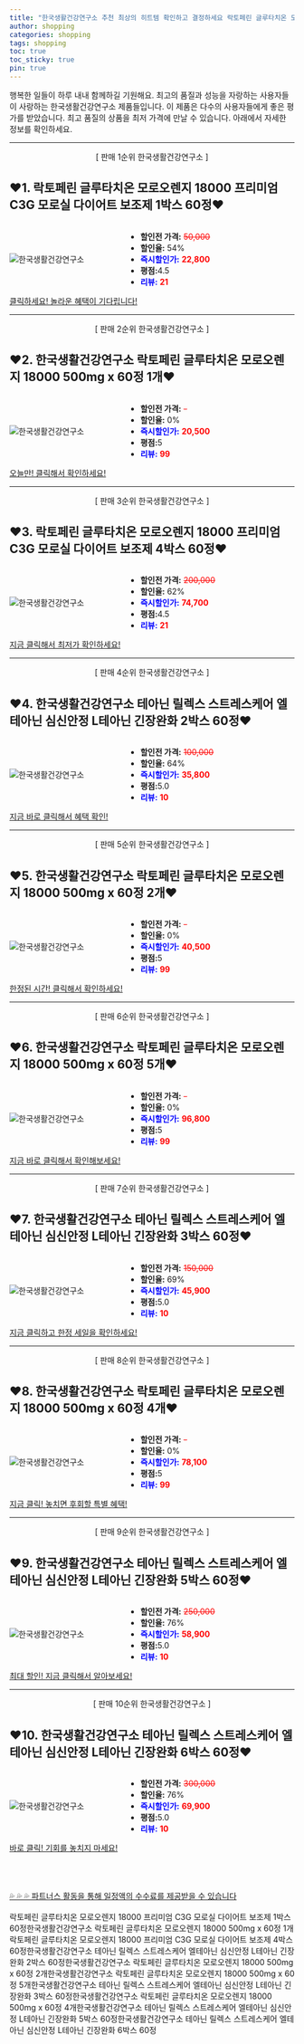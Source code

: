 ```yaml
---
title: "한국생활건강연구소 추천 최상의 히트템 확인하고 결정하세요 락토페린 글루타치온 모로오렌지 18000 프리미엄"
author: shopping
categories: shopping
tags: shopping
toc: true
toc_sticky: true
pin: true
---
```

행복한 일들이 하루 내내 함께하길 기원해요. 최고의 품질과 성능을 자랑하는 사용자들이 사랑하는 한국생활건강연구소 제품들입니다. 이 제품은 다수의 사용자들에게 좋은 평가를 받았습니다. 최고 품질의 상품을 최저 가격에 만날 수 있습니다. 아래에서 자세한 정보를 확인하세요.

---
<p class="toplist" style="margin: 0 auto; display: block; width: fit-content;">[ 판매 1순위 한국생활건강연구소 ]</p>

<h2><strong>❤️1. 락토페린 글루타치온 모로오렌지 18000 프리미엄 C3G 모로실 다이어트 보조제 1박스 60정❤️</strong></h2>

<div style="display: flex; align-items: center;">
    <div style="flex: 0.4;">
        <img src="https://thumbnail8.coupangcdn.com/thumbnails/remote/230x230ex/image/vendor_inventory/ed9b/e8cfc6dd9be3d8ff0848ead1caba338e780eca0c23c9b5ea24042b9cb307.jpg" alt="한국생활건강연구소" style="max-width: 100%;">
    </div>
    <div style="flex: 0.6; margin-left: 10px;">
        <ul>
            <li><strong>할인전 가격:</strong> <del style="color: red;">50,000</del></li>
            <li><strong>할인율:</strong> 54%</li>
            <li><span style='color:blue'><strong>즉시할인가:</strong></span> <span style='color:red'><strong>22,800</strong></span></li>
            <li><strong>평점:</strong>4.5</li>
            <li><span style='color:blue'><strong>리뷰:</strong></span> <span style='color:red'><strong>21</strong></span></li>
        </ul>
    </div>
</div>
<div class="center">
    <a href="https://selin100587.github.io?lptag=AF9450613&subid=githubio&pageKey=7723700700&traceid=V0-153&itemId=20735386447&vendorItemId=87796562973" class="myButton">
        클릭하세요! 놀라운 혜택이 기다립니다!
    </a>
</div>


---
<p class="toplist" style="margin: 0 auto; display: block; width: fit-content;">[ 판매 2순위 한국생활건강연구소 ]</p>

<h2><strong>❤️2. 한국생활건강연구소 락토페린 글루타치온 모로오렌지 18000 500mg x 60정 1개❤️</strong></h2>

<div style="display: flex; align-items: center;">
    <div style="flex: 0.4;">
        <img src="https://thumbnail7.coupangcdn.com/thumbnails/remote/230x230ex/image/vendor_inventory/ac0e/c59b622beb4486d65a605f49994cf2eb62dd7254fa3a035c11bd7c96b11a.jpg" alt="한국생활건강연구소" style="max-width: 100%;">
    </div>
    <div style="flex: 0.6; margin-left: 10px;">
        <ul>
            <li><strong>할인전 가격:</strong> <del style="color: red;">-</del></li>
            <li><strong>할인율:</strong> 0%</li>
            <li><span style='color:blue'><strong>즉시할인가:</strong></span> <span style='color:red'><strong>20,500</strong></span></li>
            <li><strong>평점:</strong>5</li>
            <li><span style='color:blue'><strong>리뷰:</strong></span> <span style='color:red'><strong>99</strong></span></li>
        </ul>
    </div>
</div>
<div class="center">
    <a href="https://selin100587.github.io?lptag=AF9450613&subid=githubio&pageKey=8190625649&traceid=V0-153&itemId=23438297124&vendorItemId=90465172667" class="myButton">
        오늘만! 클릭해서 확인하세요!
    </a>
</div>


---
<p class="toplist" style="margin: 0 auto; display: block; width: fit-content;">[ 판매 3순위 한국생활건강연구소 ]</p>

<h2><strong>❤️3. 락토페린 글루타치온 모로오렌지 18000 프리미엄 C3G 모로실 다이어트 보조제 4박스 60정❤️</strong></h2>

<div style="display: flex; align-items: center;">
    <div style="flex: 0.4;">
        <img src="https://thumbnail8.coupangcdn.com/thumbnails/remote/230x230ex/image/vendor_inventory/ed9b/e8cfc6dd9be3d8ff0848ead1caba338e780eca0c23c9b5ea24042b9cb307.jpg" alt="한국생활건강연구소" style="max-width: 100%;">
    </div>
    <div style="flex: 0.6; margin-left: 10px;">
        <ul>
            <li><strong>할인전 가격:</strong> <del style="color: red;">200,000</del></li>
            <li><strong>할인율:</strong> 62%</li>
            <li><span style='color:blue'><strong>즉시할인가:</strong></span> <span style='color:red'><strong>74,700</strong></span></li>
            <li><strong>평점:</strong>4.5</li>
            <li><span style='color:blue'><strong>리뷰:</strong></span> <span style='color:red'><strong>21</strong></span></li>
        </ul>
    </div>
</div>
<div class="center">
    <a href="https://selin100587.github.io?lptag=AF9450613&subid=githubio&pageKey=7723700700&traceid=V0-153&itemId=20735386449&vendorItemId=87796563009" class="myButton">
        지금 클릭해서 최저가 확인하세요!
    </a>
</div>


---
<p class="toplist" style="margin: 0 auto; display: block; width: fit-content;">[ 판매 4순위 한국생활건강연구소 ]</p>

<h2><strong>❤️4. 한국생활건강연구소 테아닌 릴렉스 스트레스케어 엘테아닌 심신안정 L테아닌 긴장완화 2박스 60정❤️</strong></h2>

<div style="display: flex; align-items: center;">
    <div style="flex: 0.4;">
        <img src="https://thumbnail7.coupangcdn.com/thumbnails/remote/230x230ex/image/vendor_inventory/9963/d4c1ff1639d506a0a370415b61bee982d53c3e5d06b5a0e623579da839fb.jpg" alt="한국생활건강연구소" style="max-width: 100%;">
    </div>
    <div style="flex: 0.6; margin-left: 10px;">
        <ul>
            <li><strong>할인전 가격:</strong> <del style="color: red;">100,000</del></li>
            <li><strong>할인율:</strong> 64%</li>
            <li><span style='color:blue'><strong>즉시할인가:</strong></span> <span style='color:red'><strong>35,800</strong></span></li>
            <li><strong>평점:</strong>5.0</li>
            <li><span style='color:blue'><strong>리뷰:</strong></span> <span style='color:red'><strong>10</strong></span></li>
        </ul>
    </div>
</div>
<div class="center">
    <a href="https://selin100587.github.io?lptag=AF9450613&subid=githubio&pageKey=7723584657&traceid=V0-153&itemId=20734882707&vendorItemId=87805402800" class="myButton">
        지금 바로 클릭해서 혜택 확인!
    </a>
</div>


---
<p class="toplist" style="margin: 0 auto; display: block; width: fit-content;">[ 판매 5순위 한국생활건강연구소 ]</p>

<h2><strong>❤️5. 한국생활건강연구소 락토페린 글루타치온 모로오렌지 18000 500mg x 60정 2개❤️</strong></h2>

<div style="display: flex; align-items: center;">
    <div style="flex: 0.4;">
        <img src="https://thumbnail8.coupangcdn.com/thumbnails/remote/230x230ex/image/vendor_inventory/8e3a/dfa829d142a62781e45f013615eb4318b0df6ed12de434d624d800e0b10d.jpg" alt="한국생활건강연구소" style="max-width: 100%;">
    </div>
    <div style="flex: 0.6; margin-left: 10px;">
        <ul>
            <li><strong>할인전 가격:</strong> <del style="color: red;">-</del></li>
            <li><strong>할인율:</strong> 0%</li>
            <li><span style='color:blue'><strong>즉시할인가:</strong></span> <span style='color:red'><strong>40,500</strong></span></li>
            <li><strong>평점:</strong>5</li>
            <li><span style='color:blue'><strong>리뷰:</strong></span> <span style='color:red'><strong>99</strong></span></li>
        </ul>
    </div>
</div>
<div class="center">
    <a href="https://selin100587.github.io?lptag=AF9450613&subid=githubio&pageKey=8220409529&traceid=V0-153&itemId=23625517417&vendorItemId=90651045769" class="myButton">
        한정된 시간! 클릭해서 확인하세요!
    </a>
</div>


---
<p class="toplist" style="margin: 0 auto; display: block; width: fit-content;">[ 판매 6순위 한국생활건강연구소 ]</p>

<h2><strong>❤️6. 한국생활건강연구소 락토페린 글루타치온 모로오렌지 18000 500mg x 60정 5개❤️</strong></h2>

<div style="display: flex; align-items: center;">
    <div style="flex: 0.4;">
        <img src="https://thumbnail8.coupangcdn.com/thumbnails/remote/230x230ex/image/vendor_inventory/6772/ae8aea757f4df6054a5f2bd5a3fc2ad6569e023fdfa7b793eac163c74397.jpg" alt="한국생활건강연구소" style="max-width: 100%;">
    </div>
    <div style="flex: 0.6; margin-left: 10px;">
        <ul>
            <li><strong>할인전 가격:</strong> <del style="color: red;">-</del></li>
            <li><strong>할인율:</strong> 0%</li>
            <li><span style='color:blue'><strong>즉시할인가:</strong></span> <span style='color:red'><strong>96,800</strong></span></li>
            <li><strong>평점:</strong>5</li>
            <li><span style='color:blue'><strong>리뷰:</strong></span> <span style='color:red'><strong>99</strong></span></li>
        </ul>
    </div>
</div>
<div class="center">
    <a href="https://selin100587.github.io?lptag=AF9450613&subid=githubio&pageKey=8220431032&traceid=V0-153&itemId=23625601847&vendorItemId=90651129351" class="myButton">
        지금 바로 클릭해서 확인해보세요!
    </a>
</div>


---
<p class="toplist" style="margin: 0 auto; display: block; width: fit-content;">[ 판매 7순위 한국생활건강연구소 ]</p>

<h2><strong>❤️7. 한국생활건강연구소 테아닌 릴렉스 스트레스케어 엘테아닌 심신안정 L테아닌 긴장완화 3박스 60정❤️</strong></h2>

<div style="display: flex; align-items: center;">
    <div style="flex: 0.4;">
        <img src="https://thumbnail7.coupangcdn.com/thumbnails/remote/230x230ex/image/vendor_inventory/9963/d4c1ff1639d506a0a370415b61bee982d53c3e5d06b5a0e623579da839fb.jpg" alt="한국생활건강연구소" style="max-width: 100%;">
    </div>
    <div style="flex: 0.6; margin-left: 10px;">
        <ul>
            <li><strong>할인전 가격:</strong> <del style="color: red;">150,000</del></li>
            <li><strong>할인율:</strong> 69%</li>
            <li><span style='color:blue'><strong>즉시할인가:</strong></span> <span style='color:red'><strong>45,900</strong></span></li>
            <li><strong>평점:</strong>5.0</li>
            <li><span style='color:blue'><strong>리뷰:</strong></span> <span style='color:red'><strong>10</strong></span></li>
        </ul>
    </div>
</div>
<div class="center">
    <a href="https://selin100587.github.io?lptag=AF9450613&subid=githubio&pageKey=7723584657&traceid=V0-153&itemId=23530122323&vendorItemId=90556433464" class="myButton">
        지금 클릭하고 한정 세일을 확인하세요!
    </a>
</div>


---
<p class="toplist" style="margin: 0 auto; display: block; width: fit-content;">[ 판매 8순위 한국생활건강연구소 ]</p>

<h2><strong>❤️8. 한국생활건강연구소 락토페린 글루타치온 모로오렌지 18000 500mg x 60정 4개❤️</strong></h2>

<div style="display: flex; align-items: center;">
    <div style="flex: 0.4;">
        <img src="https://thumbnail10.coupangcdn.com/thumbnails/remote/230x230ex/image/vendor_inventory/dafc/6d09546e02e87d7e18da78e57d1089209283291cc0f655818feb7e62bf1c.jpg" alt="한국생활건강연구소" style="max-width: 100%;">
    </div>
    <div style="flex: 0.6; margin-left: 10px;">
        <ul>
            <li><strong>할인전 가격:</strong> <del style="color: red;">-</del></li>
            <li><strong>할인율:</strong> 0%</li>
            <li><span style='color:blue'><strong>즉시할인가:</strong></span> <span style='color:red'><strong>78,100</strong></span></li>
            <li><strong>평점:</strong>5</li>
            <li><span style='color:blue'><strong>리뷰:</strong></span> <span style='color:red'><strong>99</strong></span></li>
        </ul>
    </div>
</div>
<div class="center">
    <a href="https://selin100587.github.io?lptag=AF9450613&subid=githubio&pageKey=8220423691&traceid=V0-153&itemId=23625572790&vendorItemId=90651100206" class="myButton">
        지금 클릭! 놓치면 후회할 특별 혜택!
    </a>
</div>


---
<p class="toplist" style="margin: 0 auto; display: block; width: fit-content;">[ 판매 9순위 한국생활건강연구소 ]</p>

<h2><strong>❤️9. 한국생활건강연구소 테아닌 릴렉스 스트레스케어 엘테아닌 심신안정 L테아닌 긴장완화 5박스 60정❤️</strong></h2>

<div style="display: flex; align-items: center;">
    <div style="flex: 0.4;">
        <img src="https://thumbnail7.coupangcdn.com/thumbnails/remote/230x230ex/image/vendor_inventory/9963/d4c1ff1639d506a0a370415b61bee982d53c3e5d06b5a0e623579da839fb.jpg" alt="한국생활건강연구소" style="max-width: 100%;">
    </div>
    <div style="flex: 0.6; margin-left: 10px;">
        <ul>
            <li><strong>할인전 가격:</strong> <del style="color: red;">250,000</del></li>
            <li><strong>할인율:</strong> 76%</li>
            <li><span style='color:blue'><strong>즉시할인가:</strong></span> <span style='color:red'><strong>58,900</strong></span></li>
            <li><strong>평점:</strong>5.0</li>
            <li><span style='color:blue'><strong>리뷰:</strong></span> <span style='color:red'><strong>10</strong></span></li>
        </ul>
    </div>
</div>
<div class="center">
    <a href="https://selin100587.github.io?lptag=AF9450613&subid=githubio&pageKey=7723584657&traceid=V0-153&itemId=23530270817&vendorItemId=90556581682" class="myButton">
        최대 할인! 지금 클릭해서 알아보세요!
    </a>
</div>


---
<p class="toplist" style="margin: 0 auto; display: block; width: fit-content;">[ 판매 10순위 한국생활건강연구소 ]</p>

<h2><strong>❤️10. 한국생활건강연구소 테아닌 릴렉스 스트레스케어 엘테아닌 심신안정 L테아닌 긴장완화 6박스 60정❤️</strong></h2>

<div style="display: flex; align-items: center;">
    <div style="flex: 0.4;">
        <img src="https://thumbnail7.coupangcdn.com/thumbnails/remote/230x230ex/image/vendor_inventory/9963/d4c1ff1639d506a0a370415b61bee982d53c3e5d06b5a0e623579da839fb.jpg" alt="한국생활건강연구소" style="max-width: 100%;">
    </div>
    <div style="flex: 0.6; margin-left: 10px;">
        <ul>
            <li><strong>할인전 가격:</strong> <del style="color: red;">300,000</del></li>
            <li><strong>할인율:</strong> 76%</li>
            <li><span style='color:blue'><strong>즉시할인가:</strong></span> <span style='color:red'><strong>69,900</strong></span></li>
            <li><strong>평점:</strong>5.0</li>
            <li><span style='color:blue'><strong>리뷰:</strong></span> <span style='color:red'><strong>10</strong></span></li>
        </ul>
    </div>
</div>
<div class="center">
    <a href="https://selin100587.github.io?lptag=AF9450613&subid=githubio&pageKey=7723584657&traceid=V0-153&itemId=23530275942&vendorItemId=90556586723" class="myButton">
        바로 클릭! 기회를 놓치지 마세요!
    </a>
</div>

<br><br><br>[💦 💦 💦 파트너스 활동을 통해 일정액의 수수료를 제공받을 수 있습니다](https://link.coupang.com/a/bcpT2c)<br><br>락토페린 글루타치온 모로오렌지 18000 프리미엄 C3G 모로실 다이어트 보조제 1박스 60정한국생활건강연구소 락토페린 글루타치온 모로오렌지 18000 500mg x 60정 1개락토페린 글루타치온 모로오렌지 18000 프리미엄 C3G 모로실 다이어트 보조제 4박스 60정한국생활건강연구소 테아닌 릴렉스 스트레스케어 엘테아닌 심신안정 L테아닌 긴장완화 2박스 60정한국생활건강연구소 락토페린 글루타치온 모로오렌지 18000 500mg x 60정 2개한국생활건강연구소 락토페린 글루타치온 모로오렌지 18000 500mg x 60정 5개한국생활건강연구소 테아닌 릴렉스 스트레스케어 엘테아닌 심신안정 L테아닌 긴장완화 3박스 60정한국생활건강연구소 락토페린 글루타치온 모로오렌지 18000 500mg x 60정 4개한국생활건강연구소 테아닌 릴렉스 스트레스케어 엘테아닌 심신안정 L테아닌 긴장완화 5박스 60정한국생활건강연구소 테아닌 릴렉스 스트레스케어 엘테아닌 심신안정 L테아닌 긴장완화 6박스 60정